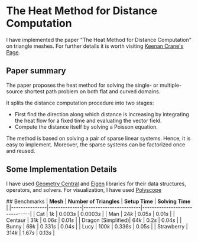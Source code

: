 # The Heat Method for Distance Computation
I have implemented the paper "The Heat Method for Distance Computation" on triangle meshes. For further details it is worth visiting 
[Keenan Crane's Page](https://www.cs.cmu.edu/~kmcrane/Projects/HeatMethod/).


## Paper summary

The paper proposes the heat method for solving the single- or multiple-source shortest path problem on both flat and curved domains. 

It splits the distance computation procedure into two stages: 
- First find the direction along which distance is increasing by integrating the heat flow for a fixed time and evaluating the vector field.
- Compute the distance itself by solving a Poisson equation.

The method is based on solving a pair of sparse linear systems. Hence, it is easy to implement. Moreover, the sparse systems can be factorized once and
reused. 


## Some Implementation Details

I have used [Geometry Central](https://geometry-central.net/) and [Eigen](https://eigen.tuxfamily.org/index.php?title=Main_Page) libraries for their data structures, operators, and solvers. For visualization,
I have used [Polyscope](https://polyscope.run/)



## Benchmarks
| **Mesh**   | **Number of Triangles** | **Setup Time**        | **Solving Time**       | 
|---------------|--------------|------------------------|-------------------------------|
| Cat           | $1k$         | $0.003 s$             | $0.0003s$                      | 
| Man           | $24k$        | $0.05 s$              | $0.01s$                        |
| Centaur       | $31k$        | $0.06 s$              | $0.01s$                        |
| Dragon (Simplified)| $64k$   | $0.2 s$               | $0.04s$                        |
| Bunny         | $69k$        | $0.331 s$             | $0.04s$                        |
| Lucy          | $100k$       | $0.336 s$             | $0.05s$                        |
| Strawberry    | $314k$       | $1.67 s$              | $0.13s$                     |
